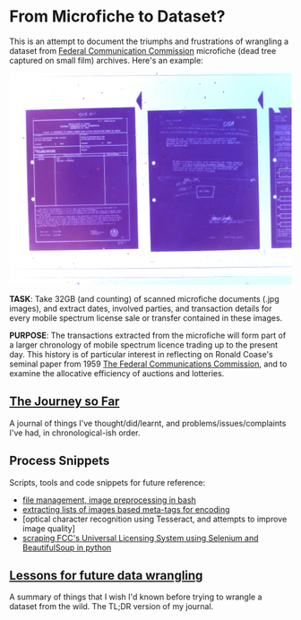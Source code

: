 # From Microfiche to Dataset?

This is an attempt to document the triumphs and frustrations of wrangling a dataset from [Federal Communication Commission](https://www.fcc.gov/) microfiche (dead tree captured on small film) archives. Here's an example:

![microfiche](scans/FCIA.jpg.jpg)

**TASK**: Take 32GB (and counting) of scanned microfiche documents (.jpg images), and extract dates, involved parties, and transaction details for every mobile spectrum license sale or transfer contained in these images.

**PURPOSE**: The transactions extracted from the microfiche will form part of a larger chronology of mobile spectrum licence trading up to the present day. This history is of particular interest in reflecting on Ronald Coase's seminal paper from 1959 [The Federal Communications Commission](http://www.jstor.org/stable/724927), and to examine the allocative efficiency of auctions and lotteries.

## [The Journey so Far](journal.md)

A journal of things I've thought/did/learnt, and problems/issues/complaints I've had, in chronological-ish order.   

## Process Snippets

Scripts, tools and code snippets for future reference:

- [file management, image preprocessing in bash](transformations.ipynb)
- [extracting lists of images based meta-tags for encoding](https://github.com/cynthiahqy/dataset-fcc/tree/master/processes/list-extractions)
- [optical character recognition using Tesseract, and attempts to improve image quality]
- [scraping FCC's Universal Licensing System using Selenium and BeautifulSoup in python](https://github.com/cynthiahqy/uls-scraping)

## [Lessons for future data wrangling](learnings.md)

A summary of things that I wish I'd known before trying to wrangle a dataset from the wild. The TL;DR version of my journal. 

